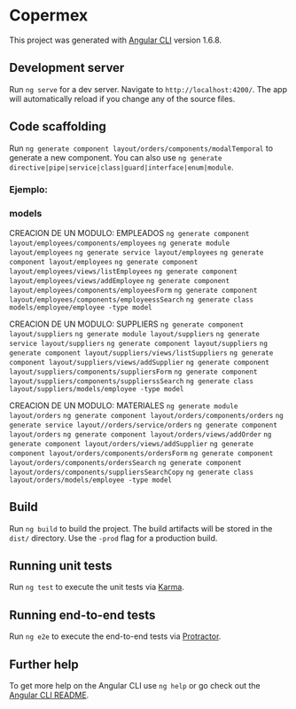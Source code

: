 # Copermex

This project was generated with [Angular CLI](https://github.com/angular/angular-cli) version 1.6.8.

## Development server

Run `ng serve` for a dev server. Navigate to `http://localhost:4200/`. The app will automatically reload if you change any of the source files.

## Code scaffolding

Run `ng generate component layout/orders/components/modalTemporal` to generate a new component. You can also use `ng generate directive|pipe|service|class|guard|interface|enum|module`.

### Ejemplo:

### models

CREACION DE UN MODULO: EMPLEADOS
`ng generate component layout/employees/components/employees`
`ng generate module layout/employees`
`ng generate service layout/employees`
`ng generate component layout/employees`
`ng generate component layout/employees/views/listEmployees`
`ng generate component layout/employees/views/addEmployee`
`ng generate component layout/employees/components/employeesForm`
`ng generate component layout/employees/components/employeessSearch`
`ng generate class models/employee/employee -type model`


CREACION DE UN MODULO: SUPPLIERS
`ng generate component layout/suppliers`
`ng generate module layout/suppliers`
`ng generate service layout/suppliers`
`ng generate component layout/suppliers`
`ng generate component layout/suppliers/views/listSuppliers`
`ng generate component layout/suppliers/views/addSupplier`
`ng generate component layout/suppliers/components/suppliersForm`
`ng generate component layout/suppliers/components/supplierssSearch`
`ng generate class layout/suppliers/models/employee -type model`

CREACION DE UN MODULO: MATERIALES
`ng generate module layout/orders`
`ng generate component layout/orders/components/orders`
`ng generate service layout//orders/service/orders`
`ng generate component layout/orders`
`ng generate component layout/orders/views/addOrder`
`ng generate component layout/orders/views/addSupplier`
`ng generate component layout/orders/components/ordersForm`
`ng generate component layout/orders/components/ordersSearch`
`ng generate component layout/orders/components/suppliersSearchCopy`
`ng generate class layout/orders/models/employee -type model`

## Build

Run `ng build` to build the project. The build artifacts will be stored in the `dist/` directory. Use the `-prod` flag for a production build.

## Running unit tests

Run `ng test` to execute the unit tests via [Karma](https://karma-runner.github.io).

## Running end-to-end tests

Run `ng e2e` to execute the end-to-end tests via [Protractor](http://www.protractortest.org/).

## Further help

To get more help on the Angular CLI use `ng help` or go check out the [Angular CLI README](https://github.com/angular/angular-cli/blob/master/README.md).
